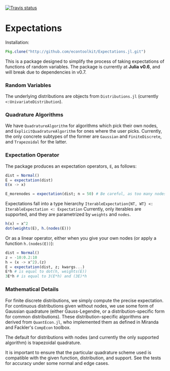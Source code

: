 [![Travis status](https://travis-ci.org/econtoolkit/Expectations.jl.svg?branch=master)](https://travis-ci.org/econtoolkit/Expectations.jl)

# Expectations

Installation:
```julia
Pkg.clone("http://github.com/econtoolkit/Expectations.jl.git")
```

This is a package designed to simplify the process of taking expectations of functions of random variables. The package is currently at **Julia v0.6**, and will break due to dependencies in v0.7.

### Random Variables 

The underlying distributions are objects from `Distributions.jl` (currently `<:UnivariateDistribution`).

### Quadrature Algorithms

We have `QuadratureAlgorithm` for algorithms which pick their own nodes, and 
`ExplicitQuadratureAlgorithm` for ones where the user picks. Currently, the only concrete subtypes of 
the former are `Gaussian` and `FiniteDiscrete`, and `Trapezoidal` for the latter.

### Expectation Operator

The package produces an expectation operators, `E`, as follows:

```julia
dist = Normal()
E = expectation(dist)
E(x -> x)

E_morenodes = expectation(dist; n = 50) # Be careful, as too many nodes can introduce floating-point errors from miniscule exponents. 
```

Expectations fall into a type hierarchy `IterableExpectation{NT, WT} <: IterableExpectation <: Expectation`
Currently, only iterables are supported, and they are parametrized by `weights` and `nodes`.

```julia
h(x) = x^2 
dot(weights(E), h.(nodes(E)))
```

Or as a linear operator, either when you give your own nodes (or apply a function `h.(nodes(E))`):

```julia
dist = Normal()
z = -10:0.2:10
h = (x -> x^2).(z)
E = expectation(dist, z; kwargs...)
E*h # is equal to dot(h, weights(E))
3E*h # is equal to 3(E*h) and (3E)*h
```

### Mathematical Details

For finite discrete distributions, we simply compute the precise expectation. For 
continuous distributions given without nodes, we use some form of Gaussian quadrature
(either Gauss-Legendre, or a distribution-specific form for common distributions). These
distribution-specific algorithms are derived from `QuantEcon.jl`, who implemented them as 
defined in Miranda and Fackler's `CompEcon` toolbox. 

The default for distributions with nodes (and currently the only supported algorithm) is 
trapezoidal quadrature. 

It is important to ensure that the particular quadrature scheme used is compatible with the 
given function, distribution, and support. See the tests for accuracy under some normal and
edge cases. 

